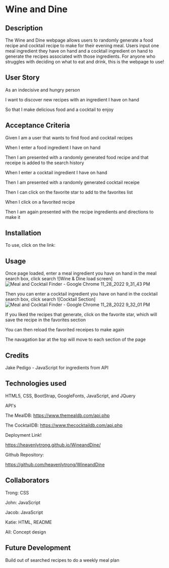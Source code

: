 # Wine and Dine

## Description

The Wine and Dine webpage allows users to randomly generate a food recipe and cocktail recipe to make for their evening meal.  Users input one meal ingredient they have on hand and a cocktail ingredient on hand to generate the recipes associated with those ingredients.  For anyone who struggles with deciding on what to eat and drink, this is the webpage to use!

## User Story

As an indecisive and hungry person

I want to discover new recipes with an ingredient I have on hand

So that I make delicious food and a cocktail to enjoy

## Acceptance Criteria 

Given I am a user that wants to find food and cocktail recipes

When I enter a food ingredient I have on hand

Then I am presented with a randomly generated food recipe and that receipe is added to the search history

When I enter a cocktail ingredient I have on hand

Then I am presented with a randomly generated cocktail receipe 

Then I can click on the favorite star to add to the favorites list

When I click on a favorited recipe

Then I am again presented with the recipe ingredients and directions to make it

## Installation 

To use, click on the link: 

## Usage

Once page loaded, enter a meal ingredient you have on hand in the meal search box, click search
![Wine & Dine load screen]![Meal and Cocktail Finder - Google Chrome 11_28_2022 9_31_43 PM](https://user-images.githubusercontent.com/106408898/204439576-00488282-3c83-4610-b5b5-0dde8b3e7894.png)

Then you can enter a cocktail ingredient you have on hand in the cocktail search box, click search
![Cocktail Section] ![Meal and Cocktail Finder - Google Chrome 11_28_2022 9_32_01 PM](https://user-images.githubusercontent.com/106408898/204439568-3d3295e0-5063-4ea8-890e-1eef1867d91a.png)

If you liked the recipes that generate, click on the favorite star, which will save the recipe in the favorites section


You can then reload the favorited receipes to make again


The navagation bar at the top will move to each section of the page



## Credits

Jake Pedigo - JavaScript for ingredients from API

## Technologies used

HTML5, CSS, BootStrap, GoogleFonts, JavaScript, and JQuery

API's

The MealDB: https://www.themealdb.com/api.php

The CocktailDB: https://www.thecocktaildb.com/api.php

Deployment Link! 

https://heavenlytrong.github.io/WineandDine/

Github Repository:

https://github.com/heavenlytrong/WineandDine

## Collaborators

Trong: CSS

John: JavaScript

Jacob: JavaScript

Katie: HTML, README

All: Concept design

## Future Development

Build out of searched recipes to do a weekly meal plan


  
